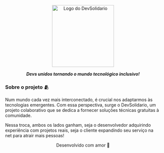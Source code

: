 <div align="center">
  <img src="https://github.com/DevSolidario/.github/assets/50052600/b3a136fc-9bea-43dc-a6c1-708fb2d812d9" width="200" alt="Logo do DevSolidario">
</div>


<p align="center">
	<b><i>Devs unidos tornando o mundo tecnológico inclusivo! </i></b>
</p>


### Sobre o projeto 🫂
Num mundo cada vez mais interconectado, é crucial nos adaptarmos às tecnologias emergentes. Com essa perspectiva, surge o DevSolidario, um projeto colaborativo que se dedica a fornecer soluções técnicas gratuitas à comunidade.

Nessa troca, ambos os lados ganham, seja o desenvolvedor adquirindo experiência com projetos reais, seja o cliente expandindo seu serviço na net para atrair mais pessoas!


<p align="center"> Desenvolvido com amor 🩶 </p>

